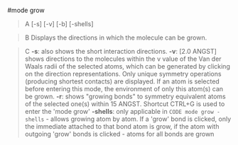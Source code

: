 #mode grow 

>A [-s] [-v] [-b] [-shells]

>B Displays the directions in which the molecule can be grown.

>C **-s**: also shows the short interaction directions.
**-v**: [2.0 ANGST] shows directions to the molecules within the v value of the Van der Waals radii of the selected atoms, which can be generated by clicking on the direction representations. Only unique symmetry operations (producing shortest contacts) are displayed. If an atom is selected before entering this mode, the environment of only this atom(s) can be grown.
**-r**: shows "growing bonds" to symmetry equivalent atoms of the selected one(s) within 15 ANGST. Shortcut CTRL+G is used to enter the 'mode grow'
**-shells**: only applicable in `CODE mode grow -shells` - allows growing atom by atom. If a 'grow' bond is clicked, only the immediate attached to that bond atom is grow, if the atom with outgoing 'grow' bonds is clicked - atoms for all bonds are grown
